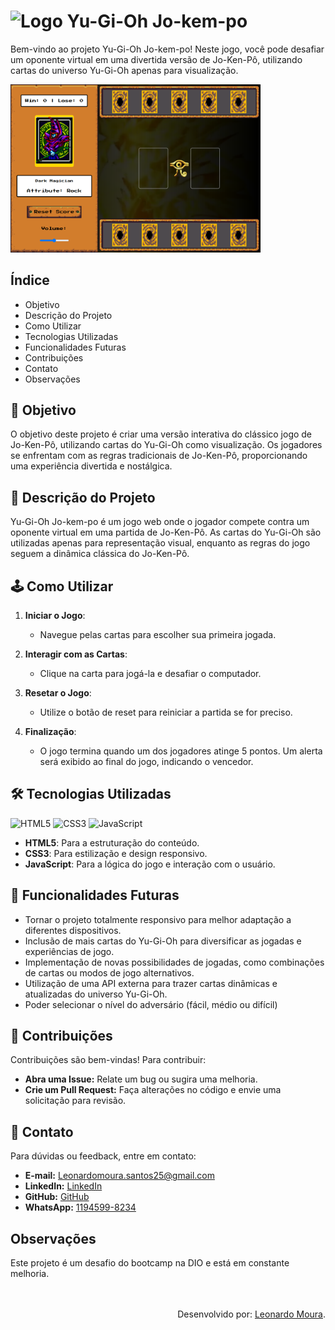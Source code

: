 # <img src="./src/assets/favicon/Favicon.ico" alt="Logo" width="20"> Yu-Gi-Oh Jo-kem-po

Bem-vindo ao projeto Yu-Gi-Oh Jo-kem-po! Neste jogo, você pode desafiar um oponente virtual em uma divertida versão de Jo-Ken-Pô, utilizando cartas do universo Yu-Gi-Oh apenas para visualização.

<img src="./src/assets/images/screenshot.png" alt="Print do Projeto" width="400" />

## Índice

- Objetivo
- Descrição do Projeto
- Como Utilizar
- Tecnologias Utilizadas
- Funcionalidades Futuras
- Contribuições
- Contato
- Observações

## 🎯 Objetivo

O objetivo deste projeto é criar uma versão interativa do clássico jogo de Jo-Ken-Pô, utilizando cartas do Yu-Gi-Oh como visualização. Os jogadores se enfrentam com as regras tradicionais de Jo-Ken-Pô, proporcionando uma experiência divertida e nostálgica.

## 📖 Descrição do Projeto 

Yu-Gi-Oh Jo-kem-po é um jogo web onde o jogador compete contra um oponente virtual em uma partida de Jo-Ken-Pô. As cartas do Yu-Gi-Oh são utilizadas apenas para representação visual, enquanto as regras do jogo seguem a dinâmica clássica do Jo-Ken-Pô.

## 🕹️ Como Utilizar

1. **Iniciar o Jogo**:
   - Navegue pelas cartas para escolher sua primeira jogada.

2. **Interagir com as Cartas**:
   - Clique na carta para jogá-la e desafiar o computador.

3. **Resetar o Jogo**:
   - Utilize o botão de reset para reiniciar a partida se for preciso.

4. **Finalização**:
   - O jogo termina quando um dos jogadores atinge 5 pontos. Um alerta será exibido ao final do jogo, indicando o vencedor.

## 🛠️ Tecnologias Utilizadas 

![HTML5](https://img.shields.io/badge/html5-%23E34F26.svg?style=for-the-badge&logo=html5&logoColor=white)
![CSS3](https://img.shields.io/badge/CSS-239120?logo=css3&logoColor=white&style=for-the-badge)
![JavaScript](https://img.shields.io/badge/javascript-%23323330.svg?style=for-the-badge&logo=javascript&logoColor=%23F7DF1E) 

- **HTML5**: Para a estruturação do conteúdo.
- **CSS3**: Para estilização e design responsivo.
- **JavaScript**: Para a lógica do jogo e interação com o usuário.


## 🌟 Funcionalidades Futuras

- Tornar o projeto totalmente responsivo para melhor adaptação a diferentes dispositivos.
- Inclusão de mais cartas do Yu-Gi-Oh para diversificar as jogadas e experiências de jogo.
- Implementação de novas possibilidades de jogadas, como combinações de cartas ou modos de jogo alternativos.
- Utilização de uma API externa para trazer cartas dinâmicas e atualizadas do universo Yu-Gi-Oh.
- Poder selecionar o nível do adversário (fácil, médio ou difícil)

## 🤝 Contribuições

Contribuições são bem-vindas! Para contribuir:

- **Abra uma Issue:** Relate um bug ou sugira uma melhoria.
- **Crie um Pull Request:** Faça alterações no código e envie uma solicitação para revisão.

## 📧 Contato

Para dúvidas ou feedback, entre em contato:

- **E-mail:** [Leonardomoura.santos25@gmail.com](mailto:Leonardomoura.santos25@gmail.com)
- **LinkedIn:** [LinkedIn](https://www.linkedin.com/in/leonardo-moura-bb6728219/)
- **GitHub:** [GitHub](https://github.com/LeoMouraDeveloper)
- **WhatsApp:** [1194599-8234](1194599-8234)

## Observações

Este projeto é um desafio do bootcamp na DIO e está em constante melhoria.

<br>
<br>

<div align="right">Desenvolvido por: <a href="https://github.com/LeoMouraDeveloper">Leonardo Moura</a>.</div>